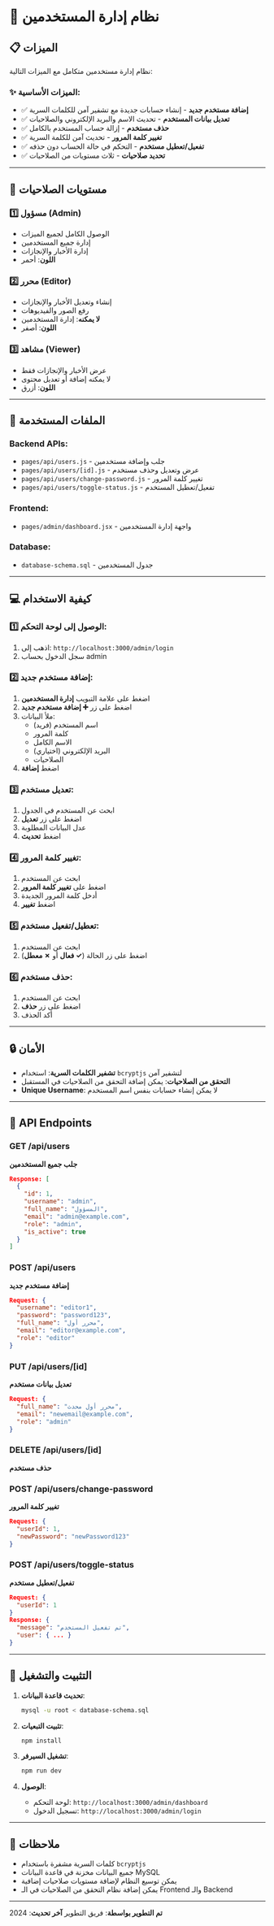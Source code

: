 # 👥 نظام إدارة المستخدمين

## 📋 الميزات

نظام إدارة مستخدمين متكامل مع الميزات التالية:

### ✨ الميزات الأساسية:
- ✅ **إضافة مستخدم جديد** - إنشاء حسابات جديدة مع تشفير آمن للكلمات السرية
- ✅ **تعديل بيانات المستخدم** - تحديث الاسم والبريد الإلكتروني والصلاحيات
- ✅ **حذف مستخدم** - إزالة حساب المستخدم بالكامل
- ✅ **تغيير كلمة المرور** - تحديث آمن للكلمة السرية
- ✅ **تفعيل/تعطيل مستخدم** - التحكم في حالة الحساب دون حذفه
- ✅ **تحديد صلاحيات** - ثلاث مستويات من الصلاحيات

---

## 🔐 مستويات الصلاحيات

### 1️⃣ مسؤول (Admin)
- الوصول الكامل لجميع الميزات
- إدارة جميع المستخدمين
- إدارة الأخبار والإنجازات
- **اللون**: أحمر

### 2️⃣ محرر (Editor)
- إنشاء وتعديل الأخبار والإنجازات
- رفع الصور والفيديوهات
- **لا يمكنه**: إدارة المستخدمين
- **اللون**: أصفر

### 3️⃣ مشاهد (Viewer)
- عرض الأخبار والإنجازات فقط
- لا يمكنه إضافة أو تعديل محتوى
- **اللون**: أزرق

---

## 📁 الملفات المستخدمة

### Backend APIs:
- `pages/api/users.js` - جلب وإضافة مستخدمين
- `pages/api/users/[id].js` - عرض وتعديل وحذف مستخدم
- `pages/api/users/change-password.js` - تغيير كلمة المرور
- `pages/api/users/toggle-status.js` - تفعيل/تعطيل المستخدم

### Frontend:
- `pages/admin/dashboard.jsx` - واجهة إدارة المستخدمين

### Database:
- `database-schema.sql` - جدول المستخدمين

---

## 💻 كيفية الاستخدام

### 1️⃣ الوصول إلى لوحة التحكم:
1. اذهب إلى: `http://localhost:3000/admin/login`
2. سجل الدخول بحساب admin

### 2️⃣ إضافة مستخدم جديد:
1. اضغط على علامة التبويب **إدارة المستخدمين**
2. اضغط على زر **➕ إضافة مستخدم جديد**
3. ملأ البيانات:
   - اسم المستخدم (فريد)
   - كلمة المرور
   - الاسم الكامل
   - البريد الإلكتروني (اختياري)
   - الصلاحيات
4. اضغط **إضافة**

### 3️⃣ تعديل مستخدم:
1. ابحث عن المستخدم في الجدول
2. اضغط على زر **تعديل**
3. عدل البيانات المطلوبة
4. اضغط **تحديث**

### 4️⃣ تغيير كلمة المرور:
1. ابحث عن المستخدم
2. اضغط على **تغيير كلمة المرور**
3. أدخل كلمة المرور الجديدة
4. اضغط **تغيير**

### 5️⃣ تعطيل/تفعيل مستخدم:
1. ابحث عن المستخدم
2. اضغط على زر الحالة (**✓ فعال** أو **✗ معطل**)

### 6️⃣ حذف مستخدم:
1. ابحث عن المستخدم
2. اضغط على زر **حذف**
3. أكد الحذف

---

## 🔒 الأمان

- **تشفير الكلمات السرية**: استخدام `bcryptjs` لتشفير آمن
- **التحقق من الصلاحيات**: يمكن إضافة التحقق من الصلاحيات في المستقبل
- **Unique Username**: لا يمكن إنشاء حسابات بنفس اسم المستخدم

---

## 🔌 API Endpoints

### GET /api/users
**جلب جميع المستخدمين**
```json
Response: [
  {
    "id": 1,
    "username": "admin",
    "full_name": "المسؤول",
    "email": "admin@example.com",
    "role": "admin",
    "is_active": true
  }
]
```

### POST /api/users
**إضافة مستخدم جديد**
```json
Request: {
  "username": "editor1",
  "password": "password123",
  "full_name": "محرر أول",
  "email": "editor@example.com",
  "role": "editor"
}
```

### PUT /api/users/[id]
**تعديل بيانات مستخدم**
```json
Request: {
  "full_name": "محرر أول محدث",
  "email": "newemail@example.com",
  "role": "admin"
}
```

### DELETE /api/users/[id]
**حذف مستخدم**

### POST /api/users/change-password
**تغيير كلمة المرور**
```json
Request: {
  "userId": 1,
  "newPassword": "newPassword123"
}
```

### POST /api/users/toggle-status
**تفعيل/تعطيل مستخدم**
```json
Request: {
  "userId": 1
}
Response: {
  "message": "تم تفعيل المستخدم",
  "user": { ... }
}
```

---

## 🚀 التثبيت والتشغيل

1. **تحديث قاعدة البيانات**:
   ```bash
   mysql -u root < database-schema.sql
   ```

2. **تثبيت التبعيات**:
   ```bash
   npm install
   ```

3. **تشغيل السيرفر**:
   ```bash
   npm run dev
   ```

4. **الوصول**:
   - لوحة التحكم: `http://localhost:3000/admin/dashboard`
   - تسجيل الدخول: `http://localhost:3000/admin/login`

---

## 📝 ملاحظات

- كلمات السرية مشفرة باستخدام `bcryptjs`
- جميع البيانات مخزنة في قاعدة البيانات MySQL
- يمكن توسيع النظام لإضافة مستويات صلاحيات إضافية
- يمكن إضافة نظام التحقق من الصلاحيات في الـ Frontend والـ Backend

---

**تم التطوير بواسطة**: فريق التطوير
**آخر تحديث**: 2024